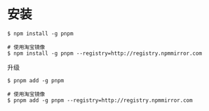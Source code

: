# 安装

```shell
$ npm install -g pnpm

# 使用淘宝镜像
$ npm install -g pnpm --registry=http://registry.npmmirror.com
```

升级

```shell
$ pnpm add -g pnpm

# 使用淘宝镜像
$ pnpm add -g pnpm --registry=http://registry.npmmirror.com
```

